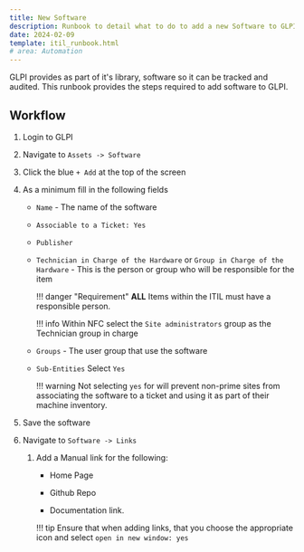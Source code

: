 ```yaml
---
title: New Software
description: Runbook to detail what to do to add a new Software to GLPI
date: 2024-02-09
template: itil_runbook.html
# area: Automation
---
```


GLPI provides as part of it's library, software so it can be tracked and audited. This runbook provides the steps required to add software to GLPI.


## Workflow

1. Login to GLPI

1. Navigate to `Assets -> Software`

1. Click the blue `+ Add` at the top of the screen

1. As a minimum fill in the following fields

    - `Name` - The name of the software

    - `Associable to a Ticket: Yes`

    - `Publisher`

    - `Technician in Charge of the Hardware` or `Group in Charge of the Hardware` - This is the person or group who will be responsible for the item

        !!! danger "Requirement"
            **ALL** Items within the ITIL must have a responsible person.

        !!! info
            Within NFC select the `Site administrators` group as the Technician group in charge

    - `Groups` - The user group that use the software

    - `Sub-Entities` Select `Yes`

        !!! warning
            Not selecting `yes` for will prevent non-prime sites from associating the software to a ticket and using it as part of their machine inventory.

1. Save the software

1. Navigate to `Software -> Links`

    1. Add a Manual link for the following:

        - Home Page

        - Github Repo

        - Documentation link.

        !!! tip
            Ensure that when adding links, that you choose the appropriate icon and select `open in new window: yes`
